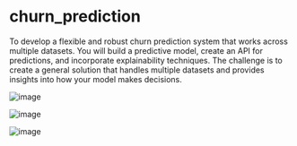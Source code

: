 # churn_prediction

To develop a flexible and robust churn prediction system that works across multiple datasets. You
will build a predictive model, create an API for predictions, and incorporate explainability
techniques. The challenge is to create a general solution that handles multiple datasets and
provides insights into how your model makes decisions.

![image](https://github.com/user-attachments/assets/bc8a22ad-0565-4ddd-840d-8ed9fb088c3a)

![image](https://github.com/user-attachments/assets/76025212-adde-44a4-8691-ceea3b51a340)

![image](https://github.com/user-attachments/assets/0bb2d70d-ec69-479a-9a9a-6c80c55910f4)

